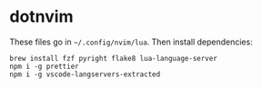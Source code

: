 # dotnvim

These files go in `~/.config/nvim/lua`. Then install dependencies:
```
brew install fzf pyright flake8 lua-language-server
npm i -g prettier
npm i -g vscode-langservers-extracted
```
